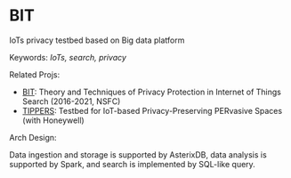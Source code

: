 # BIT
IoTs privacy testbed based on Big data platform

Keywords: *IoTs, search, privacy*

Related Projs:

  - [BIT](http://news.ruc.edu.cn/archives/130642): Theory and Techniques of Privacy Protection in Internet of Things Search (2016-2021, NSFC)
  - [TIPPERS](http://tippersweb.ics.uci.edu/): Testbed for IoT-based Privacy-Preserving PERvasive Spaces (with Honeywell)
  
Arch Design:

Data ingestion and storage is supported by AsterixDB, data analysis is supported by Spark, and search is implemented by SQL-like query. 
